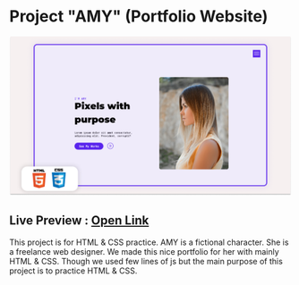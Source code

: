 # Project "AMY" (Portfolio Website)
![Watch Now](./image/ReadMeBanner.png)



## Live Preview : [Open Link](https://kandurkeerthana.github.io/Portfolio_website/)

This project is for HTML & CSS practice. AMY is a fictional character. She is a freelance web designer. We made this nice portfolio for her with mainly HTML & CSS. Though we used few lines of js but the main purpose of this project is to practice HTML & CSS.
